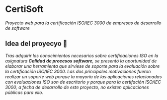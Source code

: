 # CertiSoft
_Proyecto web para la certificación ISO/IEC 3000 de empresas de desarrollo de software_
## Idea del proyecyo 🚀
_Tras adquirir los conocimientos necesarios sobre certificaciones ISO en la asignatura **Calidad de procesos software**, se presentó la oportunidad de elaborar una herramienta que sirviese de soporte para la evaluación sobre la certificación ISO/IEC 3000. Las dos principales motivaciones fueron realizar un soporte web porque la mayoría de las aplicaciones relacionadas con evaluaciones ISO son de escritorio y porque para la certifación ISO/IEC 3000, a fecha de desarrollo de este proyecto, no existen aplicaciones públicas para ello._

